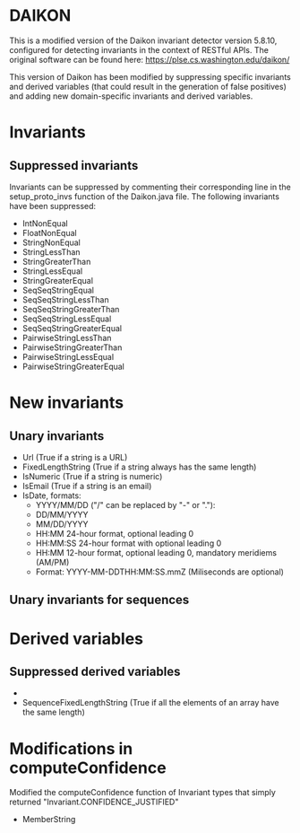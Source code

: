 # DAIKON
This is a modified version of the Daikon invariant detector version 5.8.10, configured for detecting invariants
in the context of RESTful APIs. The original software can be found here: https://plse.cs.washington.edu/daikon/

This version of Daikon has been modified by suppressing specific invariants and derived variables (that could result in the generation of
false positives) and adding new domain-specific invariants and derived variables.

# Invariants
## Suppressed invariants
Invariants can be suppressed by commenting their corresponding line in the setup_proto_invs function of the Daikon.java
file. The following invariants have been suppressed:

- IntNonEqual
- FloatNonEqual
- StringNonEqual
- StringLessThan
- StringGreaterThan
- StringLessEqual
- StringGreaterEqual
- SeqSeqStringEqual
- SeqSeqStringLessThan
- SeqSeqStringGreaterThan
- SeqSeqStringLessEqual
- SeqSeqStringGreaterEqual
- PairwiseStringLessThan
- PairwiseStringGreaterThan
- PairwiseStringLessEqual
- PairwiseStringGreaterEqual

# New invariants
## Unary invariants
- Url (True if a string is a URL)
- FixedLengthString (True if a string always has the same length)
- IsNumeric (True if a string is numeric)
- IsEmail (True if a string is an email)
- IsDate, formats:
	- YYYY/MM/DD ("/" can be replaced by "-" or "."):	
	- DD/MM/YYYY
	- MM/DD/YYYY
	- HH:MM 24-hour format, optional leading 0
	- HH:MM:SS 24-hour format with optional leading 0
	- HH:MM 12-hour format, optional leading 0, mandatory meridiems (AM/PM)
	- Format: YYYY-MM-DDTHH:MM:SS.mmZ (Miliseconds are optional)

## Unary invariants for sequences


# Derived variables
## Suppressed derived variables
-
- SequenceFixedLengthString (True if all the elements of an array have the same length)

# Modifications in computeConfidence
Modified the computeConfidence function of Invariant types that simply returned "Invariant.CONFIDENCE_JUSTIFIED"
- MemberString